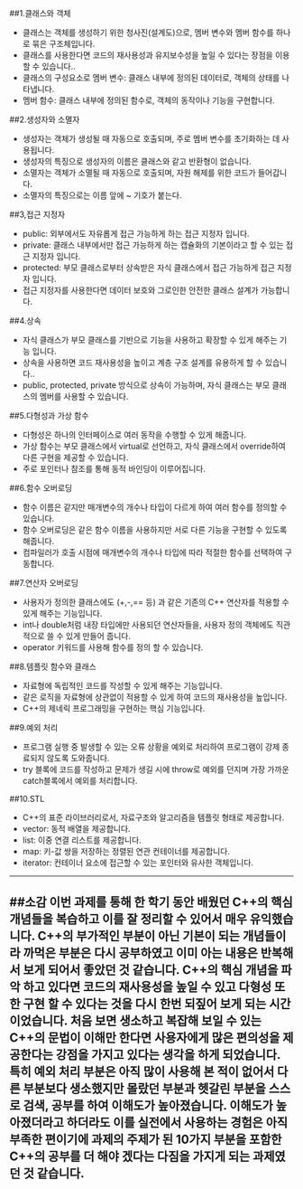##1.클래스와 객체
- 클래스는 객체를 생성하기 위한 청사진(설계도)으로, 멤버 변수와 멤버 함수를 하나로 묶은 구조체입니다.
- 클래스를 사용한다면 코드의 재사용성과 유지보수성을 높일 수 있다는 장점을 이용할 수 있습니다..
- 클래스의 구성요소로 멤버 변수: 클래스 내부에 정의된 데이터로, 객체의 상태를 나타냅니다.
- 멤버 함수: 클래스 내부에 정의된 함수로, 객체의 동작이나 기능을 구현합니다.

##2.생성자와 소멸자
- 생성자는 객체가 생성될 때 자동으로 호출되며, 주로 멤버 변수를 초기화하는 데 사용됩니다. 
- 생성자의 특징으로 생성자의 이름은 클래스와 같고 반환형이 없습니다.
- 소멸자는 객체가 소멸될 때 자동으로 호출되며, 자원 해제를 위한 코드가 들어갑니다. 
- 소멸자의 특징으로는 이름 앞에 ~ 기호가 붙는다.

##3,접근 지정자
- public: 외부에서도 자유롭게 접근 가능하게 하는 접근 지정자 입니다.
- private: 클래스 내부에서만 접근 가능하게 하는 캡슐화의 기본이라고 할 수 있는 접근 지정자 입니다.
- protected: 부모 클래스로부터 상속받은 자식 클래스에서 접근 가능하게 접근 지정자 입니다.
- 접근 지정자를 사용한다면 데이터 보호와 그로인한 안전한 클래스 설계가 가능합니다.

##4.상속
- 자식 클래스가 부모 클래스를 기반으로 기능을 사용하고 확장할 수 있게 해주는 기능 입니다. 
- 상속을 사용하면 코드 재사용성을 높이고 계층 구조 설계를 유용하게 할 수 있습니다.. 
- public, protected, private 방식으로 상속이 가능하며, 자식 클래스는 부모 클래스의 멤버를 사용할 수 있습니다.

##5.다형성과 가상 함수
- 다형성은 하나의 인터페이스로 여러 동작을 수행할 수 있게 해줍니다. 
- 가상 함수는 부모 클래스에서 virtual로 선언하고, 자식 클래스에서 override하여 다른 구현을 제공할 수 있습니다. 
- 주로 포인터나 참조를 통해 동적 바인딩이 이루어집니다.

##6.함수 오버로딩
- 함수 이름은 같지만 매개변수의 개수나 타입이 다르게 하여 여러 함수를 정의할 수 있습니다. 
- 함수 오버로딩은 같은 함수 이름을 사용하지만 서로 다른 기능을 구현할 수 있도록 해줍니다. 
- 컴파일러가 호출 시점에 매개변수의 개수나 타입에 따라 적절한 함수를 선택하여 구동합니다.

##7.연산자 오버로딩
- 사용자가 정의한 클래스에도 (+,-,== 등) 과 같은 기존의 C++ 연산자를 적용할 수 있게 해주는 기능입니다.
- int나 double처럼 내장 타입에만 사용되던 연산자들을, 사용자 정의 객체에도 직관적으로 쓸 수 있게 만들어 줍니다.
- operator 키워드를 사용해 함수를 정의 할 수 있습니다.

##8.템플릿 함수와 클래스
- 자료형에 독립적인 코드를 작성할 수 있게 해주는 기능입니다. 
- 같은 로직을 자료형에 상관없이 적용할 수 있게 하여 코드의 재사용성을 높입니다.
- C++의 제네릭 프로그래밍을 구현하는 핵심 기능입니다.

##9.예외 처리
- 프로그램 실행 중 발생할 수 있는 오류 상황을 예외로 처리하여 프로그램이 강제 종료되지 않도록 도와줍니다. 
- try 블록에 코드를 작성하고 문제가 생길 시에 throw로 예외를 던지며 가장 가까운 catch블록에서 예외를 처리합니다.

##10.STL
- C++의 표준 라이브러리로서, 자료구조와 알고리즘을 템플릿 형태로 제공합니다.
- vector: 동적 배열을 제공합니다.
- list: 이중 연결 리스트를 제공합니다.
- map: 키-값 쌍을 저장하는 정렬된 연관 컨테이너를 제공합니다.
- iterator: 컨테이너 요소에 접근할 수 있는 포인터와 유사한 객체입니다.

---
##소감
이번 과제를 통해 한 학기 동안 배웠던 C++의 핵심 개념들을 복습하고 이를 잘 정리할 수 있어서 매우 유익했습니다.
C++의 부가적인 부분이 아닌 기본이 되는 개념들이라 까먹은 부분은 다시 공부하였고 이미 아는 내용은 반복해서 보게 되어서 좋았던 것 같습니다.
C++의 핵심 개념을 파악 하고 있다면 코드의 재사용성을 높일 수 있고 다형성 또한 구현 할 수 있다는 것을 다시 한번 되짚어 보게 되는 시간이었습니다.
처음 보면 생소하고 복잡해 보일 수 있는 C++의 문법이 이해만 한다면 사용자에게 많은 편의성을 제공한다는 강점을 가지고 있다는 생각을 하게 되었습니다.
특히 예외 처리 부분은 아직 많이 사용해 본 적이 없어서 다른 부분보다 생소했지만 몰랐던 부분과 헷갈린 부분을 스스로 검색, 공부를 하여 이해도가 높아졌습니다.
이해도가 높아졌더라고 하더라도 이를 실전에서 사용하는 경험은 아직 부족한 편이기에 과제의 주제가 된 10가지 부분을 포함한 C++의 공부를 더 해야 겠다는 다짐을 가지게 되는 과제였던 것 같습니다.
---
